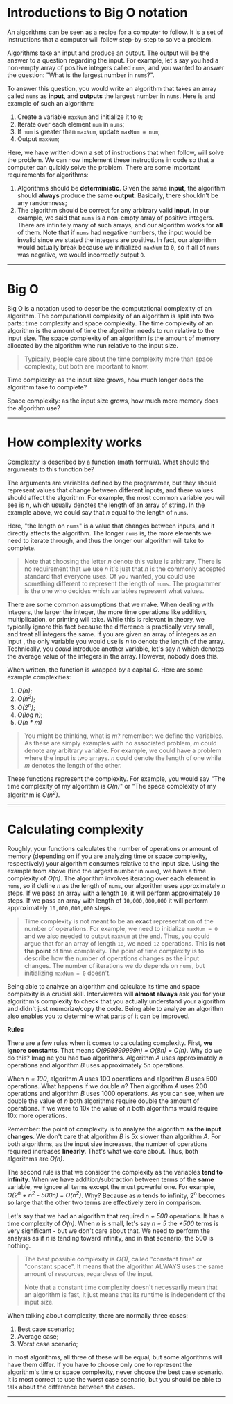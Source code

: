 # Introductions to Big O notation

An algorithms can be seen as a recipe for a computer to follow.
It is a set of instructions that a computer will follow step-by-step
to solve a problem.

Algorithms take an input and produce an output. The output
will be the answer to a question regarding the input.
For example, let's say you had  a non-empty array of positive integers called `nums`,
and you wanted to answer the question: "What is the largest number in `nums`?".

To answer this question, you would write an algorithm that takes an array called `nums`
as **input**, and **outputs** the largest number in `nums`. Here is and example of such 
an algorithm:

1. Create a variable `maxNum` and initialize it to `0`;
2. Iterate over each element `num` in `nums`;
3. If `num` is greater than `maxNum`, update `maxNum = num`;
4. Output `maxNum`;

Here, we have written down a set of instructions that when follow, will solve the problem.
We can now implement these instructions in code so that a computer can quickly solve the problem.
There are some important requirements for algorithms:

1. Algorithms should be **deterministic**. Given the same **input**, 
the algorithm should **always** produce the same **output**. Basically, there shouldn't be any randomness;
2. The algorithm should be correct for any arbitrary valid **input**.
In our example, we said that `nums` is a non-empty array of positive integers.
There are infinitely many of such arrays, and our algorithm works for **all** of them.
Note that if `nums` had negative numbers, the input would be invalid since we stated the integers are positive.
In fact, our algorithm would actually break because we initialized `maxNum` to `0`, so if all of `nums` was negative,
we would incorrectly output `0`.

<hr>

# Big O

Big O is a notation used to describe the computational complexity of an algorithm.
The computational complexity of an algorithm is split into two parts: time complexity and space complexity.
The time complexity of an algorithm is the amount of time the algorithm needs to run relative to the input size.
The space complexity of an algorithm is the amount of memory allocated by the algorithm whe run relative 
to the input size.

> Typically, people care about the time complexity more than
> space complexity, but both are important to know.

Time complexity: as the input size grows, how much longer does the algorithm take to complete?

Space complexity: as the input size grows, how much more memory does the algorithm use?

<hr>

# How complexity works

Complexity is described by a function (math formula). What should the arguments to this function be?

The arguments are variables defined by the programmer, but they should represent values that change between different inputs,
and there values should affect the algorithm. For example, the most common variable you will see is *n*, which usually denotes the length
of an array of string. In the example above, we could say that *n* equal to the length of `nums`.

Here, "the length on `nums`" is a value that changes between inputs, and it directly affects the algorithm. The longer `nums`
is, the more elements we need to iterate through, and thus the longer our algorithm will take to complete.

> Note that choosing the letter *n* denote this value is arbitrary. There is no requirement that
> we use *n* it's just that *n* is the commonly accepted standard that everyone uses. Of you wanted, you could use something different
> to represent the length of `nums`. The programmer is the one who decides which variables
> represent what values.

There are some common assumptions that we make. When dealing with integers, the larger the integer,
the more time operations like addition, multiplication, or printing will take. While this is relevant
in theory, we typically ignore this fact because the difference is practically very small, and treat all integers the same.
If you are given an array of integers as an input , the only variable you would use is *n* to denote the length of the array.
Technically, you *could* introduce another variable, let's say *h* which denotes the average value of the integers in the array.
However, nobody does this.

When written, the function is wrapped by a capital *O*. Here are some example complexities:

1. *O(n)*;
2. *O(n<sup>2</sup>)*;
3. *O(2<sup>n</sup>)*;
4. *O(log n)*;
5. *O(n * m)*

> You might be thinking, what is *m*? remember: we define the variables. As these are simply examples  with no associated problem,
> *m* could denote any arbitrary variable. For example, we could have a problem where 
> the input is two arrays. *n* could denote the length of one while *m* denotes the length of the other.

These functions represent the complexity. For example, you would say "The time complexity of my algorithm
is *O(n)*" or "The space complexity of my algorithm is *O(n<sup>2</sup>)*.

<hr>

# Calculating complexity

Roughly, your functions calculates the number of operations or amount of memory (depending on if you are analyzing time
or space complexity, respectively) your algorithm consumes relative to the input size. Using the example from above (find the largest number
in `nums`), we have a time complexity of *O(n)*. The algorithm involves iterating over each element in `nums`,
so if define *n* as the length of `nums`, our algorithm uses approximately *n* steps. If we pass an array with a length `10`,
it will perform approximately `10` steps. If we pass an array with length of `10,000,000,000` it will perform approximately
`10,000,000,000` steps.

> Time complexity is not meant to be an **exact** representation of the number of operations. For example, we need
> to initialize `maxNum = 0` and we also needed to output `maxNum` at the end. Thus, you could argue that for an array
> of length `10`, we need `12` operations. This **is not the point** of time complexity. The point of time
> complexity is to describe how the number of operations changes as the input changes. The number of iterations we do depends
> on `nums`, but initializing `maxNum = 0` doesn't.

Being able to analyze an algorithm and calculate its time and space complexity is a crucial skill. Interviewers will 
**almost always** ask you for your algorithm's complexity to check that you actually understand your algorithm and didn't
just memorize/copy the code. Being able to analyze an algorithm also enables you to determine what parts of it can be
improved.

**Rules**

There are a few rules when it comes to calculating complexity. First, **we ignore constants**. That means *O(999999999n) = O(8n) = O(n)*.
Why do we do this? Imagine you had two algorithms. Algorithm *A* uses approximately *n* operations and algorithm *B*
uses approximately *5n* operations.

When *n = 100*, algorithm *A* uses 100 operations and algorithm *B* uses 500 operations. What happens if we double *n*?
Then algorithm *A* uses 200 operations and algorithm *B* uses 1000 operations. As you can see, when we double the value
of *n* both algorithms require double the amount of operations. If we were to 10x the value of *n* both algorithms would
require 10x more operations. 

Remember: the point of complexity is to analyze the algorithm **as the input changes**. We don't care that algorithm *B*
is 5x slower than algorithm *A*. For both algorithms, as the input size increases, the number of operations required
increases **linearly**. That's what we care about. Thus, both algorithms are *O(n)*.

The second rule is that we consider the complexity as the variables **tend to infinity**. When we have addition/subtraction
between terms of the **same** variable, we ignore all terms except the most powerful one. For example, 
*O(2<sup>n</sup> + n<sup>2</sup> - 500n) = O(n<sup>2</sup>)*. Why? Because as *n* tends to infinity, 2<sup>n</sup> becomes
so large that the other two terms are effectively zero in comparison.

Let's say that we had an algorithm that required *n + 500* operations. It has a time complexity of *O(n)*. When *n* is
small, let's say *n = 5* the *+500* terms is very significant - but we don't care about that. We need to perform the analysis
as if *n* is tending toward infinity, and in that scenario, the 500 is nothing.

> The best possible complexity is *O(1)*, called "constant time" or "constant space". It means that the algorithm ALWAYS
> uses the same amount of resources, regardless of the input.
> 
> Note that a constant time complexity doesn't necessarily mean that an algorithm is fast, it just means that its runtime
> is independent of the input size.

When talking about complexity, there are normally three cases:

1. Best case scenario;
2. Average case;
3. Worst case scenario;

In most algorithms, all three of these will be equal, but some algorithms will have them differ. If you have to choose 
only one to represent the algorithm's time or space complexity, never choose the best case scenario. It is most correct
to use the worst case scenario, but you should be able to talk about the difference between the cases.

<hr>